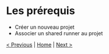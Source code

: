 # Les prérequis

* Créer un nouveau projet
* Associer un shared runner au projet

[< Previous](../README.md) | [Home](../README.md) | [Next >](../exercice_1/exercice_1.md)
